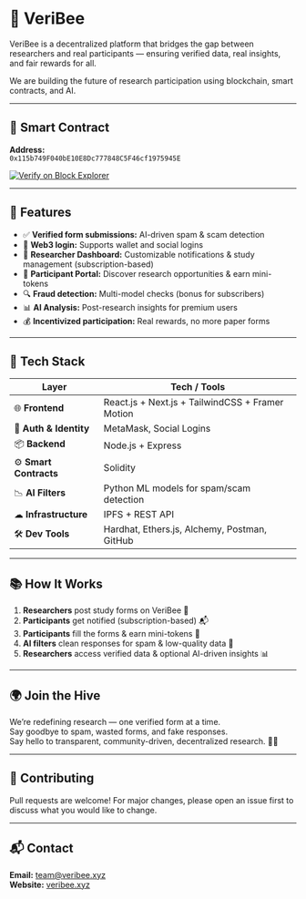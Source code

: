 # 🐝 VeriBee

VeriBee is a decentralized platform that bridges the gap between researchers and real participants — ensuring verified data, real insights, and fair rewards for all.

We are building the future of research participation using blockchain, smart contracts, and AI.

---

## 📄 Smart Contract

**Address:**  
`0x115b749F040bE10E8Dc777848C5F46cf1975945E`

[![Verify on Block Explorer](https://img.shields.io/badge/Verify%20on-Block%20Explorer-blue)](https://blockexplorer.link/address/0x115b749F040bE10E8Dc777848C5F46cf1975945E)

---

## 🚀 Features

- ✅ **Verified form submissions:** AI-driven spam & scam detection  
- 🔗 **Web3 login:** Supports wallet and social logins  
- 🧪 **Researcher Dashboard:** Customizable notifications & study management (subscription-based)  
- 🎯 **Participant Portal:** Discover research opportunities & earn mini-tokens  
- 🔍 **Fraud detection:** Multi-model checks (bonus for subscribers)  
- 📊 **AI Analysis:** Post-research insights for premium users  
- 💰 **Incentivized participation:** Real rewards, no more paper forms  

---

## 🧠 Tech Stack

| Layer               | Tech / Tools                                             |
|---------------------|----------------------------------------------------------|
| 🌐 **Frontend**      | React.js + Next.js + TailwindCSS + Framer Motion        |
| 🔐 **Auth & Identity** | MetaMask, Social Logins                                |
| 📦 **Backend**       | Node.js + Express                                       |
| ⚙ **Smart Contracts**| Solidity                                                |
| 📉 **AI Filters**    | Python ML models for spam/scam detection               |
| ☁ **Infrastructure** | IPFS + REST API                                         |
| 🛠 **Dev Tools**     | Hardhat, Ethers.js, Alchemy, Postman, GitHub            |

---

## 📚 How It Works

1. **Researchers** post study forms on VeriBee 🧪  
2. **Participants** get notified (subscription-based) 📬  
3. **Participants** fill the forms & earn mini-tokens 🎁  
4. **AI filters** clean responses for spam & low-quality data 🧠  
5. **Researchers** access verified data & optional AI-driven insights 📊  

---

## 🌍 Join the Hive

We’re redefining research — one verified form at a time.  
Say goodbye to spam, wasted forms, and fake responses.  
Say hello to transparent, community-driven, decentralized research. 🐝💛

---

## 🤝 Contributing

Pull requests are welcome! For major changes, please open an issue first to discuss what you would like to change.

---

## 📬 Contact

**Email:** team@veribee.xyz  
**Website:** [veribee.xyz](https://veribee.xyz)
